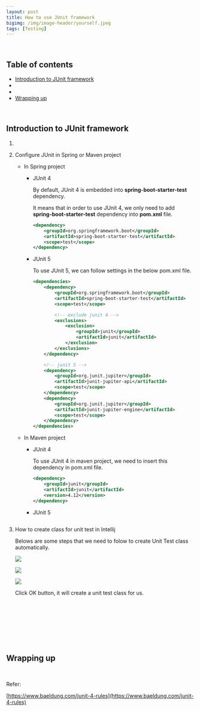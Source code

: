 ```yaml
---
layout: post
title: How to use JUnit framework
bigimg: /img/image-header/yourself.jpeg
tags: [Testing]
---
```




<br>

## Table of contents
- [Introduction to JUnit framework]()
- []()
- []()
- [Wrapping up](#wrapping-up)


<br>

## Introduction to JUnit framework

1. 



2. Configure JUnit in Spring or Maven project

    - In Spring project

        - JUnit 4

            By default, JUnit 4 is embedded into **spring-boot-starter-test** dependency.

            It means that in order to use JUnit 4, we only need to add **spring-boot-starter-test** dependency into **pom.xml** file.

            ```xml
            <dependency>
                <groupId>org.springframework.boot</groupId>
                <artifactId>spring-boot-starter-test</artifactId>
                <scope>test</scope>
            </dependency>
            ```

        - JUnit 5

            To use JUnit 5, we can follow settings in the below pom.xml file.

            ```xml
            <dependencies>
                <dependency>
                    <groupId>org.springframework.boot</groupId>
                    <artifactId>spring-boot-starter-test</artifactId>
                    <scope>test</scope>

                    <!-- exclude junit 4 -->
                    <exclusions>
                        <exclusion>
                            <groupId>junit</groupId>
                            <artifactId>junit</artifactId>
                        </exclusion>
                    </exclusions>
                </dependency>

                <!-- junit 5 -->
                <dependency>
                    <groupId>org.junit.jupiter</groupId>
                    <artifactId>junit-jupiter-api</artifactId>
                    <scope>test</scope>
                </dependency>
                <dependency>
                    <groupId>org.junit.jupiter</groupId>
                    <artifactId>junit-jupiter-engine</artifactId>
                    <scope>test</scope>
                </dependency>
            </dependencies>
            ```


    - In Maven project

        - JUnit 4

            To use JUnit 4 in maven project, we need to insert this dependency in pom.xml file.

            ```xml
            <dependency>
                <groupId>junit</groupId>
                <artifactId>junit</artifactId>
                <version>4.12</version>
            </dependency>
            ```

        - JUnit 5

            ```xml
            
            ````

3. How to create class for unit test in Intellij

    Belows are some steps that we need to folow to create Unit Test class automatically.

    ![](../img/Testing/junit/create-class-unit-test-1.png)

    ![](../img/Testing/junit/create-class-unit-test-2.png)

    ![](../img/Testing/junit/create-class-unit-test-3.png)

    Click OK button, it will create a unit test class for us.

<br>

## 






<br>

## 





<br>

## Wrapping up




<br>

Refer:

[https://www.baeldung.com/junit-4-rules](https://www.baeldung.com/junit-4-rules)